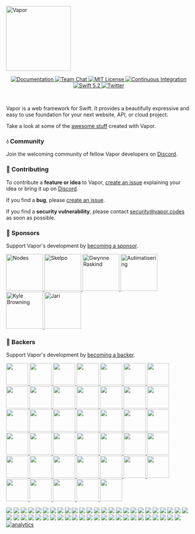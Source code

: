 <a href="https://discord.gg/vapor">
    <img 
	 src="https://user-images.githubusercontent.com/1342803/75634175-4876d680-5bd9-11ea-90d6-12c7b6a9ee3f.png" 
	 height="176" 
	 alt="Vapor" 
    >
</a>

<p align="center">
	<a href="https://docs.vapor.codes/4.0/">
        <img src="http://img.shields.io/badge/read_the-docs-2196f3.svg" alt="Documentation">
    </a>
    <a href="https://discord.gg/vapor">
        <img src="https://img.shields.io/discord/431917998102675485.svg" alt="Team Chat">
    </a>
    <a href="LICENSE">
        <img src="https://img.shields.io/badge/license-MIT-brightgreen.svg" alt="MIT License">
    </a>
    <a href="https://github.com/vapor/vapor/actions">
        <img src="https://github.com/vapor/vapor/workflows/test/badge.svg" alt="Continuous Integration">
    </a>
    <a href="https://swift.org">
        <img src="https://img.shields.io/badge/swift-5.2-brightgreen.svg" alt="Swift 5.2">
    </a>
    <a href="https://twitter.com/codevapor">
        <img src="https://img.shields.io/badge/twitter-codevapor-5AA9E7.svg" alt="Twitter">
    </a>
</p>

<br>

Vapor is a web framework for Swift. It provides a beautifully expressive and easy to use foundation for your next website, API, or cloud project.

Take a look at some of the [awesome stuff](https://github.com/Cellane/awesome-vapor) created with Vapor.

### 💧 Community

Join the welcoming community of fellow Vapor developers on [Discord](http://vapor.team).

### 🚀 Contributing

To contribute a **feature or idea** to Vapor, [create an issue](https://github.com/vapor/vapor/issues/new) explaining your idea or bring it up on [Discord](http://vapor.team).

If you find a **bug**, please [create an issue](https://github.com/vapor/vapor/issues/new). 

If you find a **security vulnerability**, please contact [security@vapor.codes](mailto:security@vapor.codes) as soon as possible.

### 💛 Sponsors

Support Vapor's development by [becoming a sponsor](https://github.com/users/tanner0101/sponsorship).

<a href="http://nodesagency.com">
    <img src="https://user-images.githubusercontent.com/1342803/66773716-a787b900-ee8d-11e9-83c2-54b3d8fce528.png" height="100px" alt="Nodes">
</a>
<a href="https://www.skelpo.com">
    <img src="https://user-images.githubusercontent.com/1342803/66773734-b2dae480-ee8d-11e9-81ca-2f20f4b0f55e.png" height="100px" alt="Skelpo">
</a>
<a href="https://github.com/gwynne">
    <img src="https://user-images.githubusercontent.com/1342803/70094097-c6820c00-15ef-11ea-899d-f4010ad65875.png" height="100px" alt="Gwynne Raskind">
</a>
<a href="https://github.com/autimatisering">
    <img src="https://user-images.githubusercontent.com/1342803/71133923-8ad36e80-21b9-11ea-836c-efa05b36a661.png" height="100px" alt="Autimatisering">
</a>
<a href="https://github.com/kylebrowning">
    <img src="https://user-images.githubusercontent.com/1342803/67107440-7ca5a980-f19a-11e9-8619-b029c96399f7.png" height="100px" alt="Kyle Browning">
</a>
<a href="https://github.com/MrLotU">
    <img src="https://user-images.githubusercontent.com/1342803/79599312-426a8580-80b3-11ea-89b3-8b2722485e37.png" height="100px" alt="Jari">
</a>



### 💚 Backers
Support Vapor's development by [becoming a backer](https://github.com/users/tanner0101/sponsorship).

<a
    data-amt="50" 
    data-since="04/17/20" 
    href="https://github.com/Joannis">
    <img src="https://avatars0.githubusercontent.com/u/1951674?s=120" width="60px">
</a>
<a 
    data-amt="25" 
    data-since="10/20/19" 
    href="https://github.com/Yasumoto">
    <img src="https://avatars3.githubusercontent.com/u/48383?s=120" width="60px">
</a>
<a 
    data-amt="25" 
    data-since="3/11/20" 
    href="https://github.com/hjuraev">
    <img src="https://avatars3.githubusercontent.com/u/5513926?s=120" width="60px">
</a>
<a 
    data-amt="25" 
    data-since="7/21/20" 
    href="https://github.com/ultim8p">
    <img src="https://avatars3.githubusercontent.com/u/4804985?s=120" width="60px">
</a>
<a 
    data-amt="10" 
    data-since="10/14/19" 
    href="https://github.com/tkrajacic">
    <img src="https://avatars3.githubusercontent.com/u/873717?s=120" width="60px">
</a>
<a 
    data-amt="10" 
    data-since="10/14/19" 
    href="https://github.com/slashmo">
    <img src="https://avatars3.githubusercontent.com/u/16192401?s=120" width="60px">
</a>
<a 
    data-amt="10" 
    data-since="10/14/19" 
    href="https://github.com/ScottRobbins">
    <img src="https://avatars3.githubusercontent.com/u/6894359?s=120" width="60px">
</a>
<a 
    data-amt="10" 
    data-since="10/15/19" 
    href="https://github.com/twof">
    <img src="https://avatars3.githubusercontent.com/u/5561501?s=120" width="60px">
</a>
<a 
    data-amt="10" 
    data-since="10/21/19" 
    href="https://github.com/mikkelu">
    <img src="https://avatars3.githubusercontent.com/u/17051694?s=120" width="60px">
</a>
<a 
    data-amt="10" 
    data-since="2/28/20" 
    href="https://github.com/timothymiko">
    <img src="https://avatars3.githubusercontent.com/u/2555306?s=120" width="60px">
</a>
<a 
    data-amt="10" 
    data-since="2/28/20" 
    href="https://github.com/jstevison">
    <img src="https://avatars3.githubusercontent.com/u/149974?s=120" width="60px">
</a>
<a 
    data-amt="10" 
    data-since="4/22/20" 
    href="https://github.com/rminerick">
    <img src="https://avatars3.githubusercontent.com/u/4505221?s=120" width="60px">
</a>
<a 
    data-amt="10" 
    data-since="5/20/20" 
    href="https://github.com/mcdappdev">
    <img src="https://avatars3.githubusercontent.com/u/11842593?s=120" width="60px">
</a>
<a 
    data-amt="5" 
    data-since="10/15/19" 
    href="https://github.com/grundoon">
    <img src="https://avatars3.githubusercontent.com/u/876321?s=120" width="60px">
</a>
<a 
    data-amt="5" 
    data-since="10/17/19" 
    href="https://github.com/maartene">
    <img src="https://avatars3.githubusercontent.com/u/5150271?s=120" width="60px">
</a>
<a 
    data-amt="5" 
    data-since="10/23/19" 
    href="https://github.com/steve-h">
    <img src="https://avatars3.githubusercontent.com/u/1298089?s=120" width="60px">
</a>
<a 
    data-amt="5" 
    data-since="10/25/19" 
    href="https://github.com/SpencerCurtis">
    <img src="https://avatars3.githubusercontent.com/u/16965587?s=120" width="60px">
</a>
<a 
    data-amt="5" 
    data-since="10/25/19" 
    href="https://github.com/ezfe">
    <img src="https://avatars3.githubusercontent.com/u/1449259?s=120" width="60px">
</a>
<a 
    data-amt="5" 
    data-since="11/14/19" 
    href="https://github.com/patrykwas">
    <img src="https://avatars3.githubusercontent.com/u/39051168?s=120" width="60px">
</a>
<a 
    data-amt="5" 
    data-since="11/17/19" 
    href="https://github.com/MaherKSantina">
    <img src="https://avatars3.githubusercontent.com/u/24646608?s=120" width="60px">
</a>
<a 
    data-amt="5" 
    data-since="11/19/19" 
    href="https://github.com/shpakovski">
    <img src="https://avatars3.githubusercontent.com/u/163410?s=120" width="60px">
</a>
<a
    data-amt="5" 
    data-since="12/12/19" 
    href="https://github.com/jordanebelanger">
    <img src="https://avatars3.githubusercontent.com/u/1856085?s=120" width="60px">
</a>
<a
    data-amt="5" 
    data-since="12/21/19" 
    href="https://github.com/StefanCosminR">
    <img src="https://avatars3.githubusercontent.com/u/17311242?s=120" width="60px">
</a>
<a
    data-amt="5" 
    data-since="2/1/20" 
    href="https://github.com/piers12">
    <img src="https://avatars3.githubusercontent.com/u/37227905?s=120" width="60px">
</a>
<a
    data-amt="5" 
    data-since="2/26/20" 
    href="https://github.com/iq3addLi">
    <img src="https://avatars3.githubusercontent.com/u/16850104?s=120" width="60px">
</a>
<a
    data-amt="5" 
    data-since="3/20/20" 
    href="https://github.com/lmcd">
    <img src="https://avatars3.githubusercontent.com/u/363540?s=120" width="60px">
</a>
<a
    data-amt="5" 
    data-since="04/07/20" 
    href="https://github.com/0xTim">
    <img src="https://avatars1.githubusercontent.com/u/9938337?s=120" width="60px">
</a>
<a
    data-amt="5" 
    data-since="04/07/20" 
    href="https://github.com/radude89">
    <img src="https://avatars0.githubusercontent.com/u/2872139?s=120" width="60px">
</a>
<a
    data-amt="5" 
    data-since="04/10/20" 
    href="https://github.com/wjosset">
    <img src="https://avatars0.githubusercontent.com/u/16748205?s=120" width="60px">
</a>
<a
    data-amt="5" 
    data-since="04/10/20" 
    href="https://github.com/
Mattiav8">
    <img src="https://avatars0.githubusercontent.com/u/42816898?s=120" width="60px">
</a>
<a
    data-amt="5" 
    data-since="04/10/20" 
    href="https://github.com/segunabiodun">
    <img src="https://avatars0.githubusercontent.com/u/19616990?s=120" width="60px">
</a>
<a
    data-amt="5" 
    data-since="04/20/20" 
    href="https://github.com/klaas">
    <img src="https://avatars0.githubusercontent.com/u/320967?s=120" width="60px">
</a>
<a
    data-amt="5" 
    data-since="04/21/20" 
    href="https://github.com/MaxDesiatov">
    <img src="https://avatars0.githubusercontent.com/u/112310?s=120" width="60px">
</a>
<a
    data-amt="5" 
    data-since="04/24/20" 
    href="https://github.com/SaltyCoco">
    <img src="https://avatars0.githubusercontent.com/u/31451104?s=120" width="60px">
</a>
<a
    data-amt="5" 
    data-since="04/30/20" 
    href="https://github.com/zachwick">
    <img src="https://avatars0.githubusercontent.com/u/406510?s=120" width="60px">
</a>
<a
    data-amt="5" 
    data-since="05/17/20" 
    href="https://github.com/mtsrodrigues">
    <img src="https://avatars0.githubusercontent.com/u/20213807?s=120" width="60px">
</a>
<a
    data-amt="5" 
    data-since="07/04/20" 
    href="https://github.com/rausnitz">
    <img src="https://avatars0.githubusercontent.com/u/6132143?s=120" width="60px">
</a>
<a
    data-amt="5" 
    data-since="07/07/20" 
    href="https://github.com/PSchmiedmayer">
    <img src="https://avatars0.githubusercontent.com/u/28656495?s=120" width="60px">
</a>
<a
    data-amt="5" 
    data-since="07/07/20" 
    href="https://github.com/VFUC">
    <img src="https://avatars0.githubusercontent.com/u/8863326?s=120" width="60px">
</a>
<a
    data-amt="5" 
    data-since="07/31/20" 
    href="https://github.com/Mordil">
    <img src="https://avatars0.githubusercontent.com/u/3506776?s=120" width="60px">
</a>

<a href="https://opencollective.com/vapor/backer/0/website" target="_blank"><img src="https://opencollective.com/vapor/backer/0/avatar.svg"></a>
<a href="https://opencollective.com/vapor/backer/1/website" target="_blank"><img src="https://opencollective.com/vapor/backer/1/avatar.svg"></a>
<a href="https://opencollective.com/vapor/backer/2/website" target="_blank"><img src="https://opencollective.com/vapor/backer/2/avatar.svg"></a>
<a href="https://opencollective.com/vapor/backer/3/website" target="_blank"><img src="https://opencollective.com/vapor/backer/3/avatar.svg"></a>
<a href="https://opencollective.com/vapor/backer/4/website" target="_blank"><img src="https://opencollective.com/vapor/backer/4/avatar.svg"></a>
<a href="https://opencollective.com/vapor/backer/5/website" target="_blank"><img src="https://opencollective.com/vapor/backer/5/avatar.svg"></a>
<a href="https://opencollective.com/vapor/backer/6/website" target="_blank"><img src="https://opencollective.com/vapor/backer/6/avatar.svg"></a>
<a href="https://opencollective.com/vapor/backer/7/website" target="_blank"><img src="https://opencollective.com/vapor/backer/7/avatar.svg"></a>
<a href="https://opencollective.com/vapor/backer/8/website" target="_blank"><img src="https://opencollective.com/vapor/backer/8/avatar.svg"></a>
<a href="https://opencollective.com/vapor/backer/9/website" target="_blank"><img src="https://opencollective.com/vapor/backer/9/avatar.svg"></a>
<a href="https://opencollective.com/vapor/backer/10/website" target="_blank"><img src="https://opencollective.com/vapor/backer/10/avatar.svg"></a>
<a href="https://opencollective.com/vapor/backer/11/website" target="_blank"><img src="https://opencollective.com/vapor/backer/11/avatar.svg"></a>
<a href="https://opencollective.com/vapor/backer/12/website" target="_blank"><img src="https://opencollective.com/vapor/backer/12/avatar.svg"></a>
<a href="https://opencollective.com/vapor/backer/13/website" target="_blank"><img src="https://opencollective.com/vapor/backer/13/avatar.svg"></a>
<a href="https://opencollective.com/vapor/backer/14/website" target="_blank"><img src="https://opencollective.com/vapor/backer/14/avatar.svg"></a>
<a href="https://opencollective.com/vapor/backer/15/website" target="_blank"><img src="https://opencollective.com/vapor/backer/15/avatar.svg"></a>
<a href="https://opencollective.com/vapor/backer/16/website" target="_blank"><img src="https://opencollective.com/vapor/backer/16/avatar.svg"></a>
<a href="https://opencollective.com/vapor/backer/17/website" target="_blank"><img src="https://opencollective.com/vapor/backer/17/avatar.svg"></a>
<a href="https://opencollective.com/vapor/backer/18/website" target="_blank"><img src="https://opencollective.com/vapor/backer/18/avatar.svg"></a>
<a href="https://opencollective.com/vapor/backer/19/website" target="_blank"><img src="https://opencollective.com/vapor/backer/19/avatar.svg"></a>
<a href="https://opencollective.com/vapor/backer/20/website" target="_blank"><img src="https://opencollective.com/vapor/backer/20/avatar.svg"></a>
<a href="https://opencollective.com/vapor/backer/21/website" target="_blank"><img src="https://opencollective.com/vapor/backer/21/avatar.svg"></a>
<a href="https://opencollective.com/vapor/backer/22/website" target="_blank"><img src="https://opencollective.com/vapor/backer/22/avatar.svg"></a>
<a href="https://opencollective.com/vapor/backer/23/website" target="_blank"><img src="https://opencollective.com/vapor/backer/23/avatar.svg"></a>
<a href="https://opencollective.com/vapor/backer/24/website" target="_blank"><img src="https://opencollective.com/vapor/backer/24/avatar.svg"></a>
<a href="https://opencollective.com/vapor/backer/25/website" target="_blank"><img src="https://opencollective.com/vapor/backer/25/avatar.svg"></a>
<a href="https://opencollective.com/vapor/backer/26/website" target="_blank"><img src="https://opencollective.com/vapor/backer/26/avatar.svg"></a>
<a href="https://opencollective.com/vapor/backer/27/website" target="_blank"><img src="https://opencollective.com/vapor/backer/27/avatar.svg"></a>
<a href="https://opencollective.com/vapor/backer/28/website" target="_blank"><img src="https://opencollective.com/vapor/backer/28/avatar.svg"></a>
<a href="https://opencollective.com/vapor/backer/29/website" target="_blank"><img src="https://opencollective.com/vapor/backer/29/avatar.svg"></a>
<a href="https://opencollective.com/vapor/backer/30/website" target="_blank"><img src="https://opencollective.com/vapor/backer/30/avatar.svg"></a>
<a href="https://opencollective.com/vapor/backer/31/website" target="_blank"><img src="https://opencollective.com/vapor/backer/31/avatar.svg"></a>
<a href="https://opencollective.com/vapor/backer/32/website" target="_blank"><img src="https://opencollective.com/vapor/backer/32/avatar.svg"></a>
<a href="https://opencollective.com/vapor/backer/33/website" target="_blank"><img src="https://opencollective.com/vapor/backer/33/avatar.svg"></a>
<a href="https://opencollective.com/vapor/backer/34/website" target="_blank"><img src="https://opencollective.com/vapor/backer/34/avatar.svg"></a>
<a href="https://opencollective.com/vapor/backer/35/website" target="_blank"><img src="https://opencollective.com/vapor/backer/35/avatar.svg"></a>
<a href="https://opencollective.com/vapor/backer/36/website" target="_blank"><img src="https://opencollective.com/vapor/backer/36/avatar.svg"></a>
<a href="https://opencollective.com/vapor/backer/37/website" target="_blank"><img src="https://opencollective.com/vapor/backer/37/avatar.svg"></a>
<a href="https://opencollective.com/vapor/backer/38/website" target="_blank"><img src="https://opencollective.com/vapor/backer/38/avatar.svg"></a>
<a href="https://opencollective.com/vapor/backer/39/website" target="_blank"><img src="https://opencollective.com/vapor/backer/39/avatar.svg"></a>
<a href="https://opencollective.com/vapor/backer/40/website" target="_blank"><img src="https://opencollective.com/vapor/backer/40/avatar.svg"></a>
<a href="https://opencollective.com/vapor/backer/41/website" target="_blank"><img src="https://opencollective.com/vapor/backer/41/avatar.svg"></a>
<a href="https://opencollective.com/vapor/backer/42/website" target="_blank"><img src="https://opencollective.com/vapor/backer/42/avatar.svg"></a>
<a href="https://opencollective.com/vapor/backer/43/website" target="_blank"><img src="https://opencollective.com/vapor/backer/43/avatar.svg"></a>
<a href="https://opencollective.com/vapor/backer/44/website" target="_blank"><img src="https://opencollective.com/vapor/backer/44/avatar.svg"></a>
<a href="https://opencollective.com/vapor/backer/45/website" target="_blank"><img src="https://opencollective.com/vapor/backer/45/avatar.svg"></a>
<a href="https://opencollective.com/vapor/backer/46/website" target="_blank"><img src="https://opencollective.com/vapor/backer/46/avatar.svg"></a>
<a href="https://opencollective.com/vapor/backer/47/website" target="_blank"><img src="https://opencollective.com/vapor/backer/47/avatar.svg"></a>
<a href="https://opencollective.com/vapor/backer/48/website" target="_blank"><img src="https://opencollective.com/vapor/backer/48/avatar.svg"></a>
[![analytics](http://www.google-analytics.com/collect?v=1&t=pageview&_s=1&dl=https%3A%2F%2Fgithub.com%2Fvapor%2Fvapor&_u=MAC~&cid=1757014354.1393964045&tid=UA-76177358-6)]()
